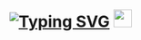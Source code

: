 <h1 align="left"><a href="https://github.com/Pablopicasso74/Portfolio"><img src="https://readme-typing-svg.demolab.com?font=Fira+Code&weight=450&pause=1000&color=0B54F7&background=78FF2600&vCenter=true&width=500&lines=Hi+there!++I'm+Pavel!" alt="Typing SVG" /></a>
<img src="https://github.com/blackcater/blackcater/raw/main/images/Hi.gif" height="32"/></h1>

